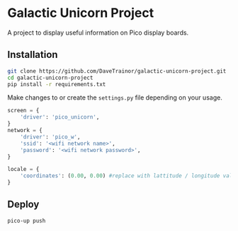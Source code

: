# Galactic Unicorn Project

A project to display useful information on Pico display boards.

## Installation

```bash
git clone https://github.com/DaveTrainor/galactic-unicorn-project.git
cd galactic-unicorn-project
pip install -r requirements.txt
```

Make changes to or create the `settings.py` file depending on your usage.

```python
screen = {
    'driver': 'pico_unicorn',
}
network = {
    'driver': 'pico_w',
    'ssid': '<wifi network name>',
    'password': '<wifi network password>',
}

locale = {
    'coordinates': (0.00, 0.00) #replace with lattitude / longitude values (Google maps)
}
```

## Deploy

```bash
pico-up push
```

